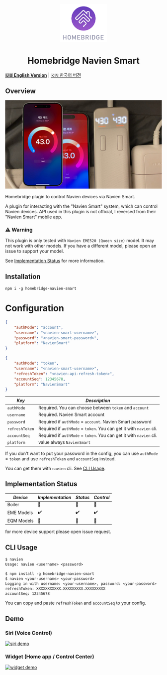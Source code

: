 <p align="center">

<img src="https://github.com/homebridge/branding/raw/latest/logos/homebridge-gradient-named.png" width="150">

</p>

<span align="center">

# Homebridge Navien Smart

</span>

**[🇺🇸 English Version](README.md)** | [🇰🇷 한국어 버전](README-ko.md)

## Overview

![demo](https://raw.githubusercontent.com/kyle-seongwoo-jun/homebridge-navien-smart/latest/docs/demo.jpg)

Homebridge plugin to control Navien devices via Navien Smart.

A plugin for interacting with the "Navien Smart" system, which can control Navien devices. API used in this plugin is not official, I reversed from their "Navien Smart" mobile app.

### ⚠️ Warning

This plugin is only tested with `Navien EME520 (Queen size)` model. It may not work with other models. If you have a different model, please open an issue to support your model.

See [Implementation Status](#implementation-status) for more information.

## Installation

```shell
npm i -g homebridge-navien-smart
```

# Configuration

```json
{
    "authMode": "account",
    "username": "<navien-smart-username>",
    "password": "<navien-smart-password>",
    "platform": "NavienSmart"
}
```

```json
{
    "authMode": "token",
    "username": "<navien-smart-username>",
    "refreshToken": "<navien-api-refresh-token>",
    "accountSeq": 12345678,
    "platform": "NavienSmart"
}
```

| *Key* | *Description* |
| --- | --- |
| `authMode` | Required. You can choose between `token` and `account` |
| `username` | Required. Navien Smart account |
| `password` | Required if `authMode` = `account`. Navien Smart password |
| `refreshToken` | Required if `authMode` = `token`. You can get it with `navien` cli. |
| `accountSeq` | Required if `authMode` = `token`. You can get it with `navien` cli. |
| `platform` | value always `NavienSmart` |

If you don't want to put your password in the config, you can use `authMode` = `token` and use `refreshToken` and `accountSeq` instead.

You can get them with `navien` cli. See [CLI Usage](#cli-usage).

## Implementation Status

| *Device*       | *Implementation* | *Status* | *Control* |
|----------------| --- | --- | --- |
| Boiler         | 🚫 | 🚫 | 🚫 |
| EME Models     | ✔️ | ✔️ | ✔️ |
| EQM Models     | 🚫 | 🚫 | 🚫 |

for more device support please open issue request.

## CLI Usage

```shell
$ navien
Usage: navien <username> <password>
```

```shell
$ npm install -g homebridge-navien-smart
$ navien <your-username> <your-password>
Logging in with username: <your-username>, password: <your-password>
refreshToken: XXXXXXXXXXX.XXXXXXXXX.XXXXXXXXX
accountSeq: 12345678
```

You can copy and paste `refreshToken` and `accountSeq` to your config.

## Demo

### Siri (Voice Control)

[![siri demo](https://img.youtube.com/vi/FpLxOSHVeKw/0.jpg)](https://youtu.be/FpLxOSHVeKw)

### Widget (Home app / Control Center)

[![widget demo](https://img.youtube.com/vi/lCtJF57DZQk/0.jpg)](https://youtu.be/lCtJF57DZQk)
